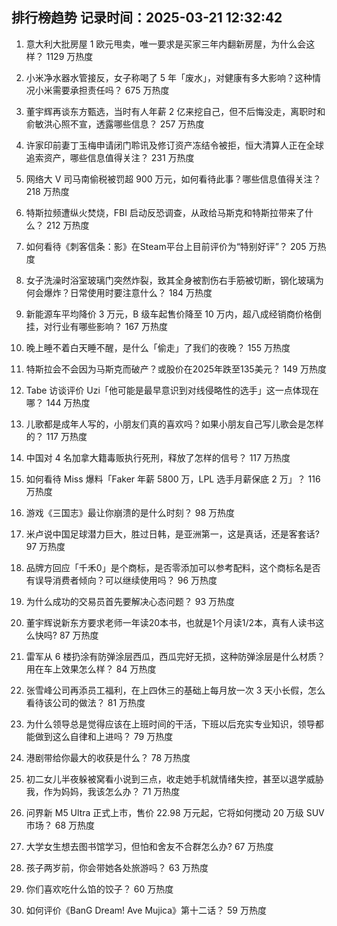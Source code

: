 
## 排行榜趋势 记录时间：2025-03-21 12:32:42
  
  1. 意大利大批房屋 1 欧元甩卖，唯一要求是买家三年内翻新房屋，为什么会这样？ 1129 万热度
    
  2. 小米净水器水管接反，女子称喝了 5 年「废水」，对健康有多大影响？这种情况小米需要承担责任吗？ 675 万热度
    
  3. 董宇辉再谈东方甄选，当时有人年薪 2 亿来挖自己，但不后悔没走，离职时和俞敏洪心照不宣，透露哪些信息？ 257 万热度
    
  4. 许家印前妻丁玉梅申请闭门聆讯及修订资产冻结令被拒，恒大清算人正在全球追索资产，哪些信息值得关注？ 231 万热度
    
  5. 网络大 V 司马南偷税被罚超 900 万元，如何看待此事？哪些信息值得关注？ 218 万热度
    
  6. 特斯拉频遭纵火焚烧，FBI 启动反恐调查，从政给马斯克和特斯拉带来了什么？ 212 万热度
    
  7. 如何看待《刺客信条：影》在Steam平台上目前评价为“特别好评”？ 205 万热度
    
  8. 女子洗澡时浴室玻璃门突然炸裂，致其全身被割伤右手筋被切断，钢化玻璃为何会爆炸？日常使用时要注意什么？ 184 万热度
    
  9. 新能源车平均降价 3 万元，B 级车起售价降至 10 万内，超八成经销商价格倒挂，对行业有哪些影响？ 167 万热度
    
  10. 晚上睡不着白天睡不醒，是什么「偷走」了我们的夜晚？ 155 万热度
    
  11. 特斯拉会不会因为马斯克而破产？或股价在2025年跌至135美元？ 149 万热度
    
  12. Tabe 访谈评价 Uzi「他可能是最早意识到对线侵略性的选手」这一点体现在哪？ 144 万热度
    
  13. 儿歌都是成年人写的，小朋友们真的喜欢吗？如果小朋友自己写儿歌会是怎样的？ 117 万热度
    
  14. 中国对 4 名加拿大籍毒贩执行死刑，释放了怎样的信号？ 117 万热度
    
  15. 如何看待 Miss 爆料「Faker 年薪 5800 万，LPL 选手月薪保底 2 万」？ 116 万热度
    
  16. 游戏《三国志》最让你崩溃的是什么时刻？ 98 万热度
    
  17. 米卢说中国足球潜力巨大，胜过日韩，是亚洲第一，这是真话，还是客套话? 97 万热度
    
  18. 品牌方回应「千禾0」是个商标，是否零添加可以参考配料，这个商标名是否有误导消费者倾向？可以继续使用吗？ 96 万热度
    
  19. 为什么成功的交易员首先要解决心态问题？ 93 万热度
    
  20. 董宇辉说新东方要求老师一年读20本书，也就是1个月读1/2本，真有人读书这么快吗? 87 万热度
    
  21. 雷军从 6 楼扔涂有防弹涂层西瓜，西瓜完好无损，这种防弹涂层是什么材质？用在车上效果怎么样？ 84 万热度
    
  22. 张雪峰公司再添员工福利，在上四休三的基础上每月放一次 3 天小长假，怎么看待该公司的做法？ 81 万热度
    
  23. 为什么领导总是觉得应该在上班时间的干活，下班以后充实专业知识，领导都能做到这么自律和上进吗？ 79 万热度
    
  24. 港剧带给你最大的收获是什么？ 78 万热度
    
  25. 初二女儿半夜躲被窝看小说到三点，收走她手机就情绪失控，甚至以退学威胁我，作为妈妈，我该怎么办？ 71 万热度
    
  26. 问界新 M5 Ultra 正式上市，售价 22.98 万元起，它将如何搅动 20 万级 SUV 市场？ 68 万热度
    
  27. 大学女生想去图书馆学习，但怕和舍友不合群怎么办? 67 万热度
    
  28. 孩子两岁前，你会带她各处旅游吗？ 63 万热度
    
  29. 你们喜欢吃什么馅的饺子？ 60 万热度
    
  30. 如何评价《BanG Dream! Ave Mujica》第十二话？ 59 万热度
    
